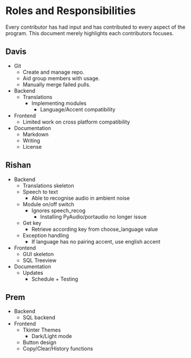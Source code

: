 # Roles and Responsibilities

Every contributor has had input and has contributed to every aspect of the program. This document merely highlights each contributors focuses.

## Davis

- Git
  - Create and manage repo.
  - Aid group members with usage.
  - Manually merge failed pulls.
- Backend
  - Translations
    - Implementing modules
      - Language/Accent compatibility
- Frontend
  - Limited work on cross platform compatibility
- Documentation
  - Markdown
  - Writing
  - License

## Rishan

- Backend
  - Translations skeleton
  - Speech to text
    - Able to recognise audio in ambient noise
  - Module on/off switch
    - Ignores speech_recog
      - Installing PyAudio/portaudio no longer issue
  - Get key
    - Retrieve according key from choose_language value
  - Exception handling
    - If language has no pairing accent, use english accent
- Frontend
  - GUI skeleton
  - SQL Treeview
- Documentation
  - Updates
    - Schedule + Testing

## Prem

- Backend
  - SQL backend
- Frontend
  - Tkinter Themes
    - Dark/Light mode
  - Button design
  - Copy/Clear/History functions
